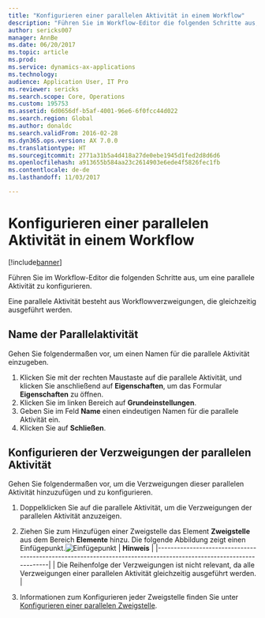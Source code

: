 ```yaml
---
title: "Konfigurieren einer parallelen Aktivität in einem Workflow"
description: "Führen Sie im Workflow-Editor die folgenden Schritte aus, um eine parallele Aktivität zu konfigurieren."
author: sericks007
manager: AnnBe
ms.date: 06/20/2017
ms.topic: article
ms.prod: 
ms.service: dynamics-ax-applications
ms.technology: 
audience: Application User, IT Pro
ms.reviewer: sericks
ms.search.scope: Core, Operations
ms.custom: 195753
ms.assetid: 6d0656df-b5af-4001-96e6-6f0fcc44d022
ms.search.region: Global
ms.author: donaldc
ms.search.validFrom: 2016-02-28
ms.dyn365.ops.version: AX 7.0.0
ms.translationtype: HT
ms.sourcegitcommit: 2771a31b5a4d418a27de0ebe1945d1fed2d8d6d6
ms.openlocfilehash: a913655b584aa23c2614903e6ede4f5826fec1fb
ms.contentlocale: de-de
ms.lasthandoff: 11/03/2017

---
```


# <a name="configure-a-parallel-activity-in-a-workflow"></a>Konfigurieren einer parallelen Aktivität in einem Workflow

[!include[banner](../includes/banner.md)]


Führen Sie im Workflow-Editor die folgenden Schritte aus, um eine parallele Aktivität zu konfigurieren.

Eine parallele Aktivität besteht aus Workflowverzweigungen, die gleichzeitig ausgeführt werden.

## <a name="name-a-parallel-activity"></a>Name der Parallelaktivität
Gehen Sie folgendermaßen vor, um einen Namen für die parallele Aktivität einzugeben.
1.  Klicken Sie mit der rechten Maustaste auf die parallele Aktivität, und klicken Sie anschließend auf **Eigenschaften**, um das Formular **Eigenschaften** zu öffnen.
2.  Klicken Sie im linken Bereich auf **Grundeinstellungen**.
3.  Geben Sie im Feld **Name** einen eindeutigen Namen für die parallele Aktivität ein.
4.  Klicken Sie auf **Schließen**.

## <a name="configure-the-branches-of-a-parallel-activity"></a>Konfigurieren der Verzweigungen der parallelen Aktivität
Gehen Sie folgendermaßen vor, um die Verzweigungen dieser parallelen Aktivität hinzuzufügen und zu konfigurieren.
1.  Doppelklicken Sie auf die parallele Aktivität, um die Verzweigungen der parallelen Aktivität anzuzeigen.
2.  Ziehen Sie zum Hinzufügen einer Zweigstelle das Element **Zweigstelle** aus dem Bereich **Elemente** hinzu. Die folgende Abbildung zeigt einen Einfügepunkt.![Einfügepunkt](./media/workflow_insertionpoint.gif)
    | **Hinweis**                                                                                                         |
    |------------------------------------------------------------------------------------------------------------------|
    | Die Reihenfolge der Verzweigungen ist nicht relevant, da alle Verzweigungen einer parallelen Aktivität gleichzeitig ausgeführt werden. |

3.  Informationen zum Konfigurieren jeder Zweigstelle finden Sie unter [Konfigurieren einer parallelen Zweigstelle](configure-parallel-branch-workflow.md).






